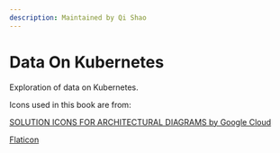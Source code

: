 ```yaml
---
description: Maintained by Qi Shao
---
```


# Data On Kubernetes

Exploration of data on Kubernetes.

Icons used in this book are from:

[SOLUTION ICONS FOR ARCHITECTURAL DIAGRAMS by Google Cloud](https://cloud.google.com/icons/)

[Flaticon](https://www.flaticon.com/)

